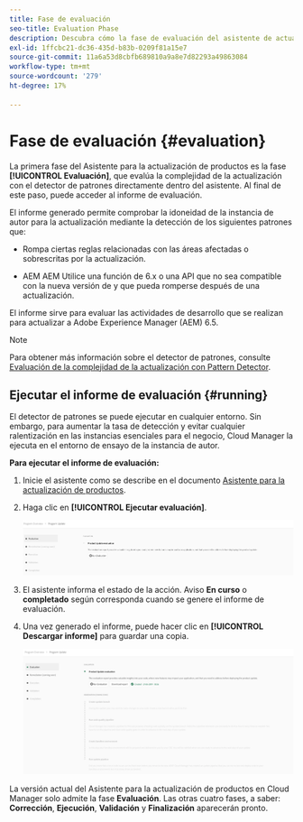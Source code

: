 ```yaml
---
title: Fase de evaluación
seo-title: Evaluation Phase
description: Descubra cómo la fase de evaluación del asistente de actualización de productos evalúa la complejidad de la actualización con el detector de patrones.
exl-id: 1ffcbc21-dc36-435d-b83b-0209f81a15e7
source-git-commit: 11a6a53d8cbfb689810a9a8e7d82293a49863084
workflow-type: tm+mt
source-wordcount: '279'
ht-degree: 17%

---
```



# Fase de evaluación {#evaluation}

La primera fase del Asistente para la actualización de productos es la fase **[!UICONTROL Evaluación]**, que evalúa la complejidad de la actualización con el detector de patrones directamente dentro del asistente. Al final de este paso, puede acceder al informe de evaluación.

El informe generado permite comprobar la idoneidad de la instancia de autor para la actualización mediante la detección de los siguientes patrones que:

* Rompa ciertas reglas relacionadas con las áreas afectadas o sobrescritas por la actualización.

* AEM AEM Utilice una función de 6.x o una API que no sea compatible con la nueva versión de y que pueda romperse después de una actualización.

El informe sirve para evaluar las actividades de desarrollo que se realizan para actualizar a Adobe Experience Manager (AEM) 6.5.

>[!NOTE]
>
>Para obtener más información sobre el detector de patrones, consulte [Evaluación de la complejidad de la actualización con Pattern Detector](https://experienceleague.adobe.com/en/docs/experience-manager-65/content/implementing/deploying/upgrading/pattern-detector).

## Ejecutar el informe de evaluación {#running}

El detector de patrones se puede ejecutar en cualquier entorno. Sin embargo, para aumentar la tasa de detección y evitar cualquier ralentización en las instancias esenciales para el negocio, Cloud Manager la ejecuta en el entorno de ensayo de la instancia de autor.

**Para ejecutar el informe de evaluación:**

1. Inicie el asistente como se describe en el documento [Asistente para la actualización de productos](/help/product-update-wizard/overview.md).

1. Haga clic en **[!UICONTROL Ejecutar evaluación]**.

   ![Ejecutar evaluación](/help/assets/Run-Evaluation.png)

1. El asistente informa el estado de la acción. Aviso **En curso** o **completado** según corresponda cuando se genere el informe de evaluación.

1. Una vez generado el informe, puede hacer clic en **[!UICONTROL Descargar informe]** para guardar una copia.

   ![Informe creado](/help/assets/Evaluation-1.png)

La versión actual del Asistente para la actualización de productos en Cloud Manager solo admite la fase **Evaluación**. Las otras cuatro fases, a saber: **Corrección**, **Ejecución**, **Validación** y **Finalización** aparecerán pronto.

